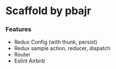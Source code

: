 # Scaffold by pbajr

### Features

 - Redux Config (with thunk, persist)
 - Redux sample action, reducer, dispatch
 - Router
 - Eslint Airbnb